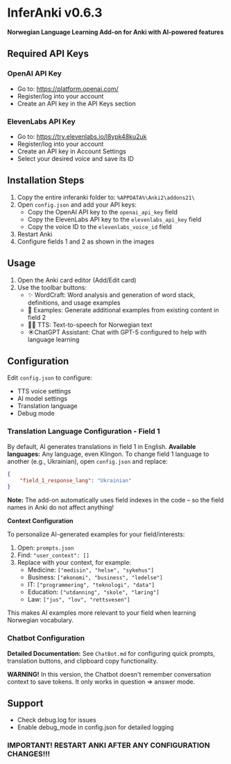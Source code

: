 # InferAnki v0.6.3

**Norwegian Language Learning Add-on for Anki with AI-powered features**


## Required API Keys

### OpenAI API Key
- Go to: https://platform.openai.com/
- Register/log into your account
- Create an API key in the API Keys section

### ElevenLabs API Key
- Go to: https://try.elevenlabs.io/l8ypk48ku2uk
- Register/log into your account
- Create an API key in Account Settings
- Select your desired voice and save its ID


## Installation Steps

1. Copy the entire inferanki folder to: `%APPDATA%\Anki2\addons21\`
2. Open `config.json` and add your API keys:
   - Copy the OpenAI API key to the `openai_api_key` field
   - Copy the ElevenLabs API key to the `elevenlabs_api_key` field
   - Copy the voice ID to the `elevenlabs_voice_id` field
3. Restart Anki
4. Configure fields 1 and 2 as shown in the images


## Usage

1. Open the Anki card editor (Add/Edit card)
2. Use the toolbar buttons:
   - ✨ WordCraft: Word analysis and generation of word stack, definitions, and usage examples
   - 📝 Examples: Generate additional examples from existing content in field 2
   - 👩🏼 TTS: Text-to-speech for Norwegian text
   - ☀️ChatGPT Assistant: Chat with GPT-5 configured to help with language learning

## Configuration

Edit `config.json` to configure:
- TTS voice settings
- AI model settings
- Translation language
- Debug mode

### Translation Language Configuration - Field 1

By default, AI generates translations in field 1 in English. **Available languages:** Any language, even Klingon. To change field 1 language to another (e.g., Ukrainian), open `config.json` and replace:

```json
{
    "field_1_response_lang": "Ukrainian"
}
```

**Note:** The add-on automatically uses field indexes in the code – so the field names in Anki do not affect anything!

**Context Configuration**

To personalize AI-generated examples for your field/interests:

1. Open: `prompts.json`
2. Find: `"user_context": []`
3. Replace with your context, for example:
   - Medicine: `["medisin", "helse", "sykehus"]`
   - Business: `["økonomi", "business", "ledelse"]`
   - IT: `["programmering", "teknologi", "data"]`
   - Education: `["utdanning", "skole", "læring"]`
   - Law: `["jus", "lov", "rettsvesen"]`

This makes AI examples more relevant to your field when learning Norwegian vocabulary.

### Chatbot Configuration

**Detailed Documentation:** See `ChatBot.md` for configuring quick prompts, translation buttons, and clipboard copy functionality.

**WARNING!** In this version, the Chatbot doesn't remember conversation context to save tokens. It only works in question ⇒ answer mode.


## Support

- Check debug.log for issues
- Enable debug_mode in config.json for detailed logging


### IMPORTANT! RESTART ANKI AFTER ANY CONFIGURATION CHANGES!!!